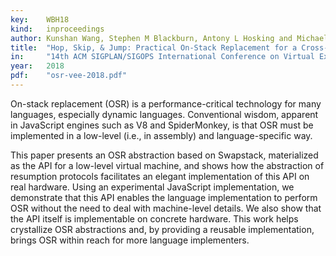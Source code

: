 ```yaml
---
key:    WBH18
kind:   inproceedings
author: Kunshan Wang, Stephen M Blackburn, Antony L Hosking and Michael Norrish
title:  "Hop, Skip, & Jump: Practical On-Stack Replacement for a Cross-Platform Language-Neutral VM"
in:     "14th ACM SIGPLAN/SIGOPS International Conference on Virtual Execution Environments (VEE 2018), March 24–25, 2018, Williamsburg, VA, USA."
year:   2018
pdf:    "osr-vee-2018.pdf"
---
```


On-stack replacement (OSR) is a performance-critical technology for many
languages, especially dynamic languages. Conventional wisdom, apparent in
JavaScript engines such as V8 and SpiderMonkey, is that OSR must be implemented
in a low-level (i.e., in assembly) and language-specific way.

This paper presents an OSR abstraction based on Swapstack, materialized as the
API for a low-level virtual machine, and shows how the abstraction of
resumption protocols facilitates an elegant implementation of this API on real
hardware. Using an experimental JavaScript implementation, we demonstrate that
this API enables the language implementation to perform OSR without the need to
deal with machine-level details. We also show that the API itself is
implementable on concrete hardware. This work helps crystallize OSR
abstractions and, by providing a reusable implementation, brings OSR within
reach for more language implementers.
